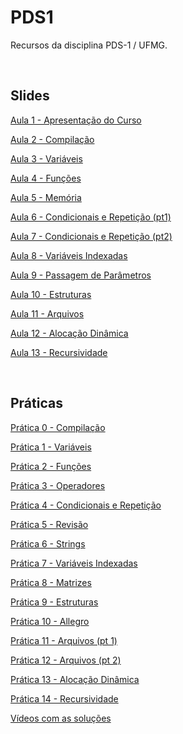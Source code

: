 # PDS1

Recursos da disciplina PDS-1 / UFMG.

<BR>

## Slides
  

[Aula 1 - Apresentação do Curso](https://docs.google.com/presentation/d/1ZH61XcHIhw61DdTsRbzzkYCNteDdXl9gp0fibx6K_r4/edit?usp=share_link)

[Aula 2 - Compilação](https://docs.google.com/presentation/d/1_v1HKznkARV1nJP5vwE1EjUxMYJVwgVqe_MY-qHwd6Y/edit?usp=share_link)

[Aula 3 - Variáveis](https://docs.google.com/presentation/d/1jNsUuPqwvS2vYUu-nQ9gGhm0i3jRLrcvsSJzUdMBeBQ/edit?usp=share_link)

[Aula 4 - Funções](https://docs.google.com/presentation/d/1nDh5qU25UGW5IqKK-0weHNbuoAgqrN5cYkh0H7Oyu0U/edit?usp=share_link)

[Aula 5 - Memória](https://docs.google.com/presentation/d/1SRK-B5gysUeR49jJngYS_P5Mc4JankPfyuzyA35NhsI/edit?usp=share_link)

[Aula 6 - Condicionais e Repetição (pt1)](https://docs.google.com/presentation/d/10Dlsk1EDG2RCVPS3qlpoaMJJH3x4WptfupdOdQ_gbG8/edit?usp=share_link)

[Aula 7 - Condicionais e Repetição (pt2)](https://docs.google.com/presentation/d/10uvwpKghmGptpq5MyoLhn10GV2Da1brJy4lkMxAY9jg/edit?usp=share_link)

[Aula 8 - Variáveis Indexadas](https://docs.google.com/presentation/d/1uQpVZXrZV-A17-kQZKE6jTFGaifAuRQ5eAkDlnOp8Kc/edit?usp=share_link)

[Aula 9 - Passagem de Parâmetros](https://docs.google.com/presentation/d/1FmjuTqFG1J8-Dy0q0wKHXqXdATsHtCGfFmcbx3X6Rf8/edit?usp=share_link)

[Aula 10 - Estruturas](https://docs.google.com/presentation/d/1Gi6PrunabsTtqL0XOG22ATIUzKJJgxh9n1oLu5hbtv0/edit?usp=share_link)

[Aula 11 - Arquivos](https://docs.google.com/presentation/d/11Wsmlzl_M7E-depg9NRN4UgqZ40rTOfGg8om6Z3_PPk/edit?usp=share_link)

[Aula 12 - Alocação Dinâmica](https://docs.google.com/presentation/d/1c5JEfEQNFkNLwyj4s0lwoVlS9HF_HJZQlTaiMJK4PMY/edit?usp=share_link)

[Aula 13 - Recursividade](https://docs.google.com/presentation/d/1CSU8ABKYgKlEO-s-YpKs7lgnJ2dVfMAxsVmnLI8v4Uw/edit?usp=share_link)

<BR>

## Práticas

[Prática 0 - Compilação](https://docs.google.com/document/d/1PAz73wA_4YDOatD3txwNrrYGBI4UxINfU7ar2_-3T-I/edit?usp=share_link)

[Prática 1 - Variáveis](https://docs.google.com/document/d/17f5YM2ZmPxCjbSdGB11vbnZ7sd0Xi4kW2fwoz3gJ8q8/edit?usp=share_link)

[Prática 2 - Funções](https://docs.google.com/document/d/1PZDx6oylI-DKI4eQBfEJk6kR8ka-PY-UoA5hdUdCBIQ/edit?usp=share_link)

[Prática 3 - Operadores](https://docs.google.com/document/d/1Zbi6oGezLEnLZZUUsk8GNY31DjRbuuRC-GN_L3J3-ek/edit?usp=share_link)

[Prática 4 - Condicionais e Repetição](https://docs.google.com/document/d/1mKenlTsLa_yRatx93-yLEkZrLvCsiOMZfcFhUAprO44/edit?usp=share_link)

[Prática 5 - Revisão](https://docs.google.com/document/d/1DjNbkDIYqMxxHPhWraglgpHhlP8bQ2ZlEImOB6PfEs0/edit?usp=share_link)

[Prática 6 - Strings](https://docs.google.com/document/d/1LUv4eObyDSE7fyYkvGKwWW93Tb9wugcNp2Zxct0hsy4/edit?usp=share_link)

[Prática 7 - Variáveis Indexadas](https://docs.google.com/document/d/10jv-PSaI4sLmlCnyg2vZDSw5nl0DOoV8MDRPmZpwm1I/edit?usp=share_link)

[Prática 8 - Matrizes](https://docs.google.com/document/d/1PFcqKrXmqsnX-xspBO8E4sd8ZkRTUONGd3lCGwP5DRs/edit?usp=share_link)

[Prática 9 - Estruturas](https://docs.google.com/document/d/1ktqClTVQTV2wWat0QdGrJVjOdpVpCMBuPLwQIJfEi1g/edit?usp=share_link)

[Prática 10 - Allegro](https://docs.google.com/document/d/17BsTJKgWA0EoVToPTKvqdEz_QZPb9vOarZeNJ2dAA0I/edit?usp=share_link)

[Prática 11 - Arquivos (pt 1)](https://docs.google.com/document/d/1wjlWk6t_ac2qlqlanNPzxQ0dul6PzzJiveI4GWTqVZc/edit?usp=share_link)

[Prática 12 - Arquivos (pt 2)](https://docs.google.com/presentation/d/1rXhsg4r1icyEDaYg0fbDE01vqXxcMd4AXZNoUpiY760/edit?usp=share_link)

[Prática 13 - Alocação Dinâmica](https://docs.google.com/document/d/1rsmRYzmrWDYS0j7Xek2GpqiBshbnSQF9kdzL9fuphuc/edit?usp=share_link)

[Prática 14 - Recursividade](https://docs.google.com/document/d/1_GrtKtgrMp6y4LXD4WhRmbq7pF86dZwyd4t-AZVp0YE/edit?usp=share_link)

[Vídeos com as soluções](https://docs.google.com/document/d/1eb5T6OouGTbBMNeXZfzVXEhrhMXNfeuz45IjIb-31BI/edit?usp=share_link)









